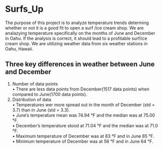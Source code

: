 # Surfs_Up

The purpose of this project is to analyze temperature trends determing whether or not it is a good fit to open a surf /ice cream shop. We are analazying temperature specifically on the months of June and December in Oahu. If the analysis is correct, it should lead to a profitable surf/ice cream shop. We are utilizing weather data from six weather stations in Oahu, Hawaii. 

## Three key differences in weather between June and December
1. Number of data points <br/>
• There are less data points from December(1517 data points) when compared to June(1700 data points). 
2. Distribution of data <br/>
• Temperatures wer more spread out in the month of December (std = 3.7) than in June (std = 3.3). <br/>
• June’s temperature mean was  74.94 °F  and the median was at 75.00 °F. <br/>
• December’s temperature stood at 71.04 °F and the median was at 71.0 °F. <br/>
• Maximum temperature of December was at 83 °F and in June 85 °F. <br/>
• Minimum temperature of December was at 56 °F and in June 64 °F. <br/>
